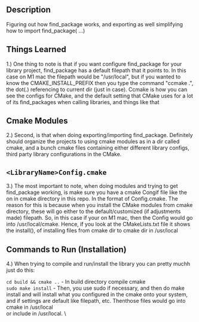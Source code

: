 ## Description
Figuring out how find_package works, and exporting as well simplifying how to import find_package(<LibraryName> ...)

## Things Learned
1.) One thing to note is that if you want configure find_package for your library project, find_package has a default filepath that
    it points to. In this case on M1 mac the filepath would be "/usr/local", but if you wanted to know the CMAKE_INSTALL_PREFIX
    then you type the command "ccmake .", the dot(.) referencing to current dir (just in case). Ccmake is how you can see the configs
    for CMake, and the default setting that CMake uses for a lot of its find_packages when calling libraries, and things like that

## Cmake Modules
2.) Second, is that when doing exporting/importing find_package. Definitely should organize the projects to using cmake modules 
    as in a dir called cmake, and a bunch cmake files containing either different library configs, third party library configurations in the CMake.


## `<LibraryName>Config.cmake`
3.) The most important to note, when doing modules and trying to get find_package working, is make sure you have a cmake Congif file like the on
    in cmake directory in this repo. In the format of <Libraryname>Config.cmake. The reason for this is because when you install the CMake modules from cmake
    directory, these will go either to the default/customized (if adjustments made) filepath. So, in this case if your on M1 mac, then  the Config would go into
    /usr/local/cmake. Hence, if you look at the CMakeLists.txt file it shows the install(), of installing files from cmake dir to cmake dir in /usr/local

## Commands to Run (Installation)
4.) When trying to compile and run/install the library you can pretty muchh just do this:

`cd build && cmake ..` - In build directory compile cmake \
`sudo make install` - Then, you use sudo if necessary, and then do make install and will install what you configured in
the cmake onto your system, and if settings are default like filepath, etc. Thenthose files would go into cmake in /usr/local \
or include in /usr/local. \

